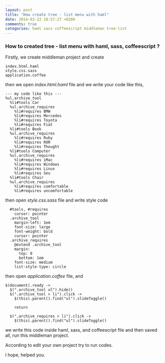 ```yaml
---
layout: post
title: "How create tree - list menu with haml"
date: 2014-03-22 18:57:27 +0200
comments: true
categories: haml sass coffeescript middleman tree-list
---
```


### How to created tree - list menu with haml, sass, coffeescript ?

Firstly, we create middleman project and create

    index.html.haml
    style.css.sass
    application.coffee

then we open *index.html.haml* file and we write your code like this,

    --- my code like this ---
    %ul.archive_tool
      %li#tools Car
      %ul.archive_requires
        %li#requires BMW
        %li#requires Mercedes
        %li#requires Toyota
        %li#requires Fiat
      %li#tools Book
      %ul.archive_requires
        %li#requires Ruby
        %li#requires ROR
        %li#requires Thought
      %li#tools Computer
      %ul.archive_requires
        %li#requires iMac
        %li#requires Windows
        %li#requires Linux
        %li#requires Seu
      %li#tools Chair
      %ul.archive_requires
        %li#requires comfortable
        %li#requires uncomfortable

then open *style.css.sass* file and write style code

      #tools, #requires
        cursor: pointer
      .archive_tool
        margin-left: 1em
        font-size: large
        font-weight: bold
        cursor: pointer
      .archive_requires
        @extend .archive_tool
        margin:
          top: 0
          bottom: 1em
        font-size: medium
        list-style-type: circle
      

then open *application.coffee* file, and

    $(document).ready ->
      $(".archive_tool ul").hide()
      $(".archive_tool > li").click ->
        $(this).parent().find("ul").slideToggle()

        return

      $(".archive_requires > li").click ->
        $(this).parent().find("ul").slideToggle()

we write this code inside haml, sass, and coffeescript file and then saved all, run this middleman project.


According to edit your own project try to run codes.

I hope, helped you.
